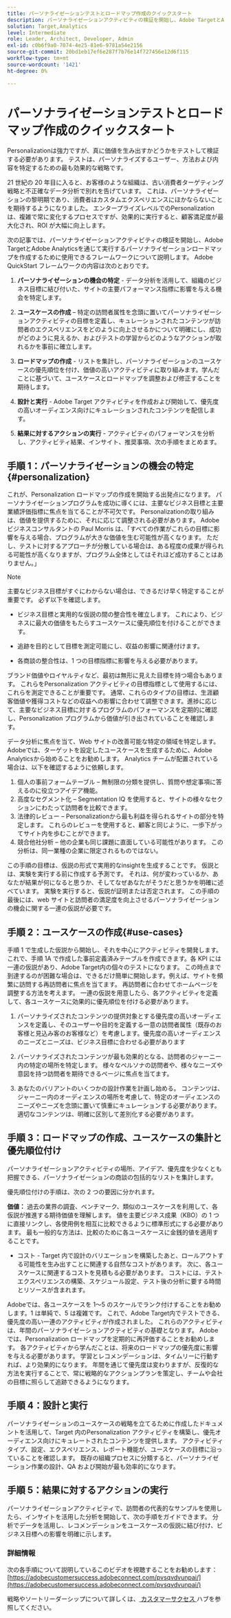 ```yaml
---
title: パーソナライゼーションテストとロードマップ作成のクイックスタート
description: パーソナライゼーションアクティビティの検証を開始し、Adobe TargetとAdobe Analyticsを通じて実行するパーソナライゼーションロードマップを作成するために使用できるフレームワークについて説明します。
solution: Target,Analytics
level: Intermediate
role: Leader, Architect, Developer, Admin
exl-id: c0b6f9a0-7074-4e25-81e6-9781a54e2156
source-git-commit: 20bd1eb17ef6e287f7b76e14f727456e12d6f115
workflow-type: tm+mt
source-wordcount: '1421'
ht-degree: 0%

---
```


# パーソナライゼーションテストとロードマップ作成のクイックスタート

Personalizationは強力ですが、真に価値を生み出すかどうかをテストして検証する必要があります。 テストは、パーソナライズするユーザー、方法および内容を特定するための最も効果的な戦略です。

21 世紀の 20 年目に入ると、お客様のような組織は、古い消費者ターゲティング戦略と不正確なデータ分析で別れを告げています。 これは、パーソナライゼーションの黎明期であり、消費者はカスタムエクスペリエンスにほかならないことを期待するようになりました。 エンタープライズレベルでのPersonalizationは、複雑で常に変化するプロセスですが、効果的に実行すると、顧客満足度が最大化され、ROI が大幅に向上します。

次の記事では、パーソナライゼーションアクティビティの検証を開始し、Adobe TargetとAdobe Analyticsを通じて実行するパーソナライゼーションロードマップを作成するために使用できるフレームワークについて説明します。 Adobe QuickStart フレームワークの内容は次のとおりです。

1. **パーソナライゼーションの機会の特定** - データ分析を活用して、組織のビジネス目標に結び付いた、サイトの主要パフォーマンス指標に影響を与える機会を特定します。

1. **ユースケースの作成** – 特定の訪問者属性を念頭に置いてパーソナライゼーションアクティビティの目標を定義し、キュレーションされたコンテンツが訪問者のエクスペリエンスをどのように向上させるかについて明確にし、成功がどのように見えるか、およびテストの学習からどのようなアクションが取れるかを事前に確立します。

1. **ロードマップの作成** - リストを集計し、パーソナライゼーションのユースケースの優先順位を付け、価値の高いアクティビティに取り組みます。学んだことに基づいて、ユースケースとロードマップを調整および修正することを期待します。

1. **設計と実行** - Adobe Target アクティビティを作成および開始して、優先度の高いオーディエンス向けにキュレーションされたコンテンツを配信します。

1. **結果に対するアクションの実行** - アクティビティのパフォーマンスを分析し、アクティビティ結果、インサイト、推奨事項、次の手順をまとめます。

## 手順 1：パーソナライゼーションの機会の特定{#personalization}

これが、Personalization ロードマップの作成を開始する出発点になります。 パーソナライゼーションプログラムを成功に導くには、主要なビジネス目標と主要業績評価指標に焦点を当てることが不可欠です。 Personalizationの取り組みは、価値を提供するために、それに応じて調整される必要があります。 Adobeビジネスコンサルタントの Paul Morris は、「すべての作業がこれらの目標に影響を与える場合、プログラムが大きな価値を生む可能性が高くなります。 ただし、テストに対するアプローチが分散している場合は、ある程度の成果が得られる可能性が高くなりますが、プログラム全体としてはそれほど成功することはありません。」

>[!NOTE]
>
>主要なビジネス目標がすぐにわからない場合は、できるだけ早く特定することが重要です。 必ず以下を確認します。


* ビジネス目標と実用的な仮説の間の整合性を確立します。 これにより、ビジネスに最大の価値をもたらすユースケースに優先順位を付けることができます。

* 追跡を目的として目標を測定可能にし、収益の影響に関連付けます。

* 各商談の整合性は、1 つの目標指標に影響を与える必要があります。

ブランド価値やロイヤルティなど、最初は無形に見えた目標を持つ場合もあります。 これらをPersonalization アクティビティの目標指標として使用するには、これらを測定できることが重要です。 通常、これらのタイプの目標は、生涯顧客価値や獲得コストなどの収益への影響に合わせて調整できます。進捗に応じて、主要なビジネス目標に対するプログラムのパフォーマンスを定期的に確認し、Personalization プログラムから価値が引き出されていることを確認します。

データ分析に焦点を当て、Web サイトの改善可能な特定の領域を特定します。 Adobeでは、ターゲットを設定したユースケースを生成するために、Adobe Analyticsから始めることをお勧めします。 Analytics チームが配置されている場合は、以下を確認するように依頼します。

1. 個人の事前フォームテーブル – 無制限の分類を提供し、質問や想定事項に答えるのに役立つアイデア機能。
1. 高度なセグメント化 – Segmentation IQ を使用すると、サイトの様々なセクションにわたって訪問者を比較できます。
1. 法律的レビュー – Personalizationから最も利益を得られるサイトの部分を特定します。 これらのレビューを使用すると、顧客と同じように、一歩下がってサイト内を歩むことができます。
1. 競合他社分析 – 他の企業も同じ課題に直面している可能性があります。 この分析は、同一業種の企業に限定されるものではない。

この手順の目標は、仮説の形式で実用的なinsightを生成することです。 仮説とは、実験を実行する前に作成する予測です。 それは、何が変わっているか、あなたが結果が何になると思うか、そしてなぜあなたがそうだと思うかを明確に述べています。 実験を実行すると、仮説が証明または否定されます。 この手順の最後には、web サイトと訪問者の満足度を向上させるパーソナライゼーションの機会に関する一連の仮説が必要です。

## 手順 2：ユースケースの作成{#use-cases}

手順 1 で生成した仮説から開始し、それを中心にアクティビティを開発します。 これで、手順 1A で作成した事前定義済みテーブルを作成できます。各 KPI には一連の仮説があり、Adobe Target内の個々のテストになります。 この時点まで到達するのが困難な場合は、できるだけ簡単に開始します。例えば、サイトを頻繁に訪問する再訪問者に焦点を当てます。 再訪問者に合わせてホームページを調整する方法を考えます。 一連の仮説を用意したら、各アクティビティを定義して、各ユースケースに効果的に優先順位を付ける必要があります。

1. パーソナライズされたコンテンツの提供対象とする優先度の高いオーディエンスを定義し、そのユーザーや目的を定義する一意の訪問者属性（既存のお客様と見込み客のお客様など）を考慮します。優先度の高いオーディエンスのニーズとニーズは、ビジネス目標に合わせる必要があります

1. パーソナライズされたコンテンツが最も効果的となる、訪問者のジャーニー内の特定の場所を特定します。 様々なペルソナの訪問者や、様々なニーズや意図を持つ訪問者を期待できるページに焦点を当てます。

1. あなたのバリアントのいくつかの設計作業を計画し始める。 コンテンツは、ジャーニー内のオーディエンスの場所を考慮して、特定のオーディエンスのニーズやニーズを念頭に置いて慎重にキュレーションする必要があります。 適切なコンテンツは、明確に区別して差別化する必要があります。

## 手順 3：ロードマップの作成、ユースケースの集計と優先順位付け

パーソナライゼーションアクティビティの場所、アイデア、優先度を少なくとも把握できる、パーソナライゼーションの商談の包括的なリストを集計します。

優先順位付けの手順は、次の 2 つの要因に分かれます。

**価値：** 過去の業界の調査、ベンチマーク、類似のユースケースを利用して、各仮説が推進する期待価値を理解します。 値を主要ビジネス成果（KBO）の 1 つに直接リンクし、各使用例を相互に比較できるように標準形式にする必要があります。 最も一般的な方法は、比較のために各ユースケースに金銭的値を適用することです。

* コスト - Target 内で設計のバリエーションを構築したあと、ロールアウトする可能性を生み出すことに関連する自然なコストがあります。 次に、各ユースケースに関連するコストを見積もる必要があります。 コストには、テストエクスペリエンスの構築、スケジュール設定、テスト後の分析に要する時間とリソースが含まれます。

Adobeでは、各ユースケースを 1～5 のスケールでランク付けすることをお勧めします。1 は単純で、5 は複雑です。 これで、Adobe Target内でテストできる、優先度の高い一連のアクティビティが作成されました。 これらのアクティビティは、年間のパーソナライゼーションアクティビティの基礎となります。 Adobeでは、Personalization ロードマップを定期的に再評価することをお勧めします。 各アクティビティから学んだことは、将来のロードマップの優先度に影響を与える必要があります。 学習とレコメンデーションは、タイムリーに行動すれば、より効果的になります。 年間を通じて優先度は変わりますが、反復的な方法を実行することで、常に戦略的なアクションプランを策定し、チームや会社の目標に照らして追跡できるようになります。

## 手順 4：設計と実行

パーソナライゼーションのユースケースの戦略を立てるために作成したドキュメントを活用して、Target 内のPersonalization アクティビティを構築し、優先オーディエンス向けにキュレートされたコンテンツを提供します。 アクティビティタイプ、設定、エクスペリエンス、レポート機能が、ユースケースの目標に沿っていることを確認します。 既存の組織プロセスに分類すると、パーソナライゼーション作業の設計、QA および開始が最も効率的になります。

## 手順 5：結果に対するアクションの実行

パーソナライゼーションアクティビティで、訪問者の代表的なサンプルを使用したら、インサイトを活用した分析を開始して、次の手順をガイドできます。 分析でデータを活用し、レコメンデーションをユースケースの仮説に結び付け、ビジネス目標への影響を明確に示します。

### 詳細情報

次の各手順について説明しているこのビデオを視聴することをお勧めします：[https://adobecustomersuccess.adobeconnect.com/pvsqvdvunpai/](https://adobecustomersuccess.adobeconnect.com/pvsqvdvunpai/)

戦略やソートリーダーシップについて詳しくは、[ カスタマーサクセス ](https://experienceleague.adobe.com/docs/customer-success/customer-success/overview.html) ハブを参照してください。